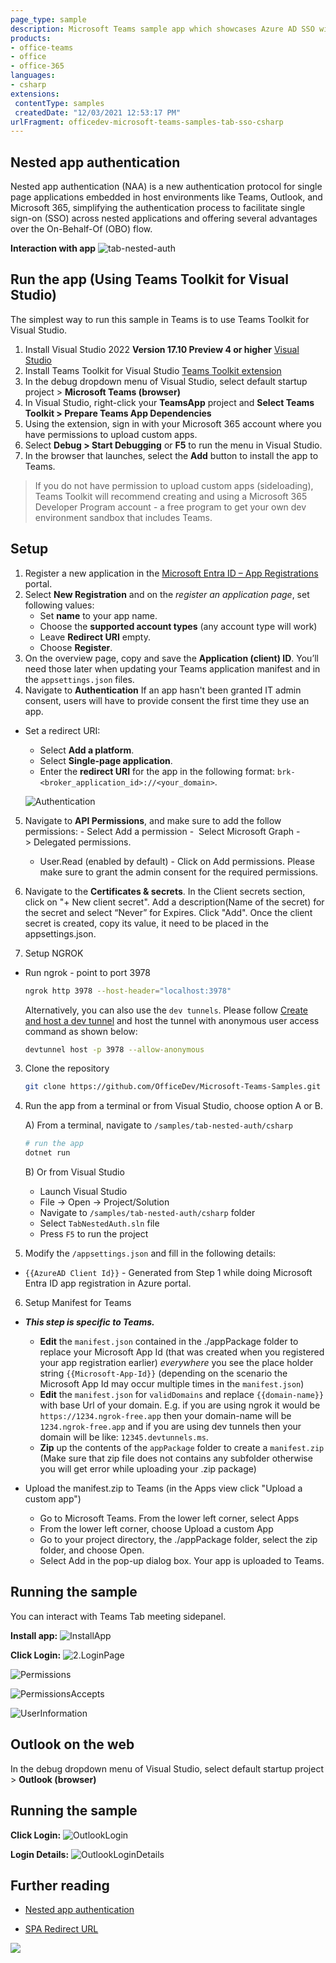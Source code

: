 ```yaml
---
page_type: sample
description: Microsoft Teams sample app which showcases Azure AD SSO within teams tab using OBO flow to call Graph APIs in C#.
products:
- office-teams
- office
- office-365
languages:
- csharp
extensions:
 contentType: samples
 createdDate: "12/03/2021 12:53:17 PM"
urlFragment: officedev-microsoft-teams-samples-tab-sso-csharp
---
```

## Nested app authentication

Nested app authentication (NAA) is a new authentication protocol for single page applications embedded in host environments like Teams, Outlook, and Microsoft 365, simplifying the authentication process to facilitate single sign-on (SSO) across nested applications and offering several advantages over the On-Behalf-Of (OBO) flow.

**Interaction with app**
![tab-nested-auth](Images/tab-nested-auth.gif)

## Run the app (Using Teams Toolkit for Visual Studio)

The simplest way to run this sample in Teams is to use Teams Toolkit for Visual Studio.
1. Install Visual Studio 2022 **Version 17.10 Preview 4  or higher** [Visual Studio](https://visualstudio.microsoft.com/downloads/)
1. Install Teams Toolkit for Visual Studio [Teams Toolkit extension](https://learn.microsoft.com/en-us/microsoftteams/platform/toolkit/toolkit-v4/install-teams-toolkit-vs?pivots=visual-studio-v17-7)
1. In the debug dropdown menu of Visual Studio, select default startup project > **Microsoft Teams (browser)**
1. In Visual Studio, right-click your **TeamsApp** project and **Select Teams Toolkit > Prepare Teams App Dependencies**
1. Using the extension, sign in with your Microsoft 365 account where you have permissions to upload custom apps.
1. Select **Debug > Start Debugging** or **F5** to run the menu in Visual Studio.
1. In the browser that launches, select the **Add** button to install the app to Teams.
> If you do not have permission to upload custom apps (sideloading), Teams Toolkit will recommend creating and using a Microsoft 365 Developer Program account - a free program to get your own dev environment sandbox that includes Teams.

## Setup

  1. Register a new application in the [Microsoft Entra ID – App Registrations](https://go.microsoft.com/fwlink/?linkid=2083908) portal.
  2. Select **New Registration** and on the *register an application page*, set following values:
      * Set **name** to your app name.
      * Choose the **supported account types** (any account type will work)
      * Leave **Redirect URI** empty.
      * Choose **Register**.
  3. On the overview page, copy and save the **Application (client) ID**. You’ll need those later when updating your Teams application manifest and in the `appsettings.json` files.
  4. Navigate to **Authentication**
      If an app hasn't been granted IT admin consent, users will have to provide consent the first time they use an app.
  - Set a redirect URI:
      * Select **Add a platform**.
      * Select **Single-page application**.
      * Enter the **redirect URI** for the app in the following format: `brk-<broker_application_id>://<your_domain>`.

      ![Authentication](Images/Authentication.png)
      
  5. Navigate to **API Permissions**, and make sure to add the follow permissions:
    -   Select Add a permission
    -   Select Microsoft Graph -\> Delegated permissions.
        * User.Read (enabled by default)
    -   Click on Add permissions. Please make sure to grant the admin consent for the required permissions.

  6.  Navigate to the **Certificates & secrets**. In the Client secrets section, click on "+ New client secret". Add a description(Name of the secret) for the secret and select “Never” for Expires. Click "Add". Once the client secret is created, copy its value, it need to be placed in the appsettings.json.

2. Setup NGROK
 - Run ngrok - point to port 3978

   ```bash
   ngrok http 3978 --host-header="localhost:3978"
   ```  

   Alternatively, you can also use the `dev tunnels`. Please follow [Create and host a dev tunnel](https://learn.microsoft.com/en-us/azure/developer/dev-tunnels/get-started?tabs=windows) and host the tunnel with anonymous user access command as shown below:

   ```bash
   devtunnel host -p 3978 --allow-anonymous
   ```

3. Clone the repository

    ```bash
    git clone https://github.com/OfficeDev/Microsoft-Teams-Samples.git
    ```
    
4. Run the app from a terminal or from Visual Studio, choose option A or B.

    A) From a terminal, navigate to `/samples/tab-nested-auth/csharp`

    ```bash
    # run the app
    dotnet run
    ```
    B) Or from Visual Studio

    - Launch Visual Studio
    - File -> Open -> Project/Solution
    - Navigate to `/samples/tab-nested-auth/csharp` folder
    - Select `TabNestedAuth.sln` file
    - Press `F5` to run the project
    
5. Modify the `/appsettings.json` and fill in the following details:
  - `{{AzureAD Client Id}}` - Generated from Step 1 while doing Microsoft Entra ID app registration in Azure portal.

6. Setup Manifest for Teams
- __*This step is specific to Teams.*__
    - **Edit** the `manifest.json` contained in the ./appPackage folder to replace your Microsoft App Id (that was created when you registered your app registration earlier) *everywhere* you see the place holder string `{{Microsoft-App-Id}}` (depending on the scenario the Microsoft App Id may occur multiple times in the `manifest.json`)
    - **Edit** the `manifest.json` for `validDomains` and replace `{{domain-name}}` with base Url of your domain. E.g. if you are using ngrok it would be `https://1234.ngrok-free.app` then your domain-name will be `1234.ngrok-free.app` and if you are using dev tunnels then your domain will be like: `12345.devtunnels.ms`.
    - **Zip** up the contents of the `appPackage` folder to create a `manifest.zip` (Make sure that zip file does not contains any subfolder otherwise you will get error while uploading your .zip package)

- Upload the manifest.zip to Teams (in the Apps view click "Upload a custom app")
   - Go to Microsoft Teams. From the lower left corner, select Apps
   - From the lower left corner, choose Upload a custom App
   - Go to your project directory, the ./appPackage folder, select the zip folder, and choose Open.
   - Select Add in the pop-up dialog box. Your app is uploaded to Teams.
    
## Running the sample

You can interact with Teams Tab meeting sidepanel.

**Install app:**
![InstallApp ](Images/1.InstallApp.png)

**Click Login:**
![2.LoginPage ](Images/2.LoginPage.png)

![Permissions ](Images/Permissions.png)

![PermissionsAccepts ](Images/PermissionsAccepts.png)

![UserInformation ](Images/3.UserInformation.png)

## Outlook on the web
In the debug dropdown menu of Visual Studio, select default startup project > **Outlook (browser)**

## Running the sample

**Click Login:**
![OutlookLogin ](Images/2.OutlookLogin.png)

**Login Details:**
![OutlookLoginDetails ](Images/3.OutlookLoginDetails.png)

## Further reading

- [Nested app authentication](https://review.learn.microsoft.com/en-us/microsoftteams/platform/concepts/authentication/nested-authentication?branch=pr-en-us-10768)

- [SPA Redirect URL](https://learn.microsoft.com/en-us/office/dev/add-ins/develop/enable-nested-app-authentication-in-your-add-in#add-a-trusted-broker-through-spa-redirect)



<img src="https://pnptelemetry.azurewebsites.net/microsoft-teams-samples/samples/tab-nested-auth-csharp" />